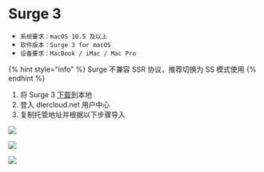 # Surge 3

* `系统要求：macOS 10.5 及以上`
* `软件版本：Surge 3 for macOS`
* `设备要求：MacBook / iMac / Mac Pro`

{% hint style="info" %}
Surge 不兼容 SSR 协议，推荐切换为 SS 模式使用
{% endhint %}

1. 将 Surge 3 [下载](https://nssurge.com)到本地
2. 登入 dlercloud.net 用户中心
3. 复制托管地址并根据以下步骤导入

![](../../.gitbook/assets/jietu20181116-152325.png)

![](../../.gitbook/assets/jietu20181116-152344.png)

![](../../.gitbook/assets/jietu20181116-152457.png)

